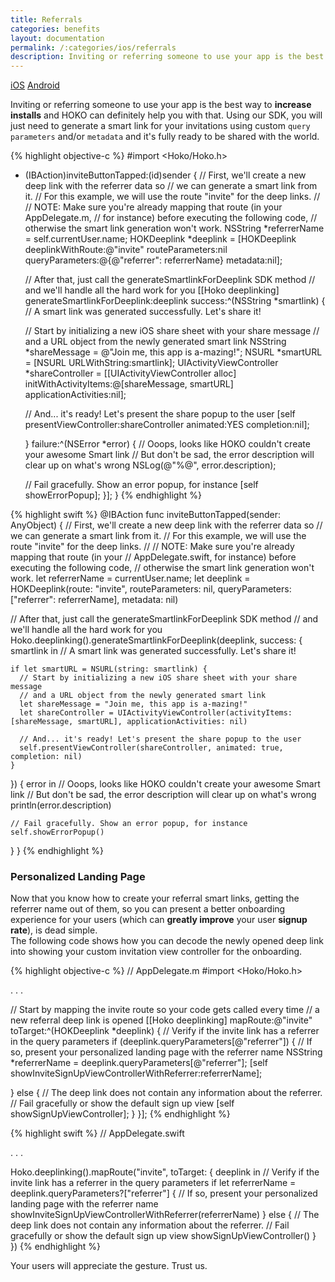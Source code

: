 ```yaml
---
title: Referrals
categories: benefits
layout: documentation
permalink: /:categories/ios/referrals
description: Inviting or referring someone to use your app is the best way to increase installs and HOKO can definitely help you with that.
---
```


<a href="#" class="tab active">iOS</a>
<a href="http://support.hokolinks.com/benefits/android/referrals/" class="tab">Android</a>

Inviting or referring someone to use your app is the best way to **increase installs** and HOKO can definitely help you with that. Using our SDK, you will just need to generate a smart link for your invitations using custom `query parameters` and/or `metadata` and it's fully ready to be shared with the world.

{% highlight objective-c %}
#import <Hoko/Hoko.h>

- (IBAction)inviteButtonTapped:(id)sender {
  // First, we'll create a new deep link with the referrer data so
  // we can generate a smart link from it.
  // For this example, we will use the route "invite" for the deep links.
  //
  // NOTE: Make sure you're already mapping that route (in your AppDelegate.m,
  // for instance) before executing the following code,
  // otherwise the smart link generation won't work.
  NSString *referrerName = self.currentUser.name;
  HOKDeeplink *deeplink = [HOKDeeplink deeplinkWithRoute:@"invite"
                                         routeParameters:nil
                                         queryParameters:@{@"referrer": referrerName}
                                                metadata:nil];

  // After that, just call the generateSmartlinkForDeeplink SDK method
  // and we'll handle all the hard work for you
  [[Hoko deeplinking] generateSmartlinkForDeeplink:deeplink success:^(NSString *smartlink) {
    // A smart link was generated successfully. Let's share it!

    // Start by initializing a new iOS share sheet with your share message
    // and a URL object from the newly generated smart link
    NSString *shareMessage = @"Join me, this app is a-mazing!";
    NSURL *smartURL = [NSURL URLWithString:smartlink];
    UIActivityViewController *shareController = [[UIActivityViewController alloc] initWithActivityItems:@[shareMessage, smartURL]
                                                                                  applicationActivities:nil];

    // And... it's ready! Let's present the share popup to the user
    [self presentViewController:shareController animated:YES completion:nil];

  } failure:^(NSError *error) {
    // Ooops, looks like HOKO couldn't create your awesome Smart link
    // But don't be sad, the error description will clear up on what's wrong
    NSLog(@"%@", error.description);

    // Fail gracefully. Show an error popup, for instance
    [self showErrorPopup];
  }];
}
{% endhighlight %}

{% highlight swift %}
@IBAction func inviteButtonTapped(sender: AnyObject) {
  // First, we'll create a new deep link with the referrer data so
  // we can generate a smart link from it.
  // For this example, we will use the route "invite" for the deep links.
  //
  // NOTE: Make sure you're already mapping that route (in your
  // AppDelegate.swift, for instance) before executing the following code,
  // otherwise the smart link generation won't work.
  let referrerName = currentUser.name;
  let deeplink = HOKDeeplink(route: "invite", routeParameters: nil, queryParameters: ["referrer": referrerName], metadata: nil)

  // After that, just call the generateSmartlinkForDeeplink SDK method
  // and we'll handle all the hard work for you
  Hoko.deeplinking().generateSmartlinkForDeeplink(deeplink, success: { smartlink in
    // A smart link was generated successfully. Let's share it!

    if let smartURL = NSURL(string: smartlink) {
      // Start by initializing a new iOS share sheet with your share message
      // and a URL object from the newly generated smart link
      let shareMessage = "Join me, this app is a-mazing!"
      let shareController = UIActivityViewController(activityItems: [shareMessage, smartURL], applicationActivities: nil)

      // And... it's ready! Let's present the share popup to the user
      self.presentViewController(shareController, animated: true, completion: nil)  
    }

  }) { error in
    // Ooops, looks like HOKO couldn't create your awesome Smart link
    // But don't be sad, the error description will clear up on what's wrong
    println(error.description)

    // Fail gracefully. Show an error popup, for instance
    self.showErrorPopup()
  }
}
{% endhighlight %}
<br>  

### Personalized Landing Page

Now that you know how to create your referral smart links, getting the referrer name out of them, so you can present a better onboarding experience for your users (which can **greatly improve** your user **signup rate**), is dead simple.  
The following code shows how you can decode the newly opened deep link into showing your custom invitation view controller for the onboarding.

{% highlight objective-c %}
// AppDelegate.m
#import <Hoko/Hoko.h>

. . .

// Start by mapping the invite route so your code gets called every time
// a new referral deep link is opened
[[Hoko deeplinking] mapRoute:@"invite" toTarget:^(HOKDeeplink *deeplink) {
  // Verify if the invite link has a referrer in the query parameters
  if (deeplink.queryParameters[@"referrer"]) {
    // If so, present your personalized landing page with the referrer name
    NSString *referrerName = deeplink.queryParameters[@"referrer"];
    [self showInviteSignUpViewControllerWithReferrer:referrerName];

  } else {
    // The deep link does not contain any information about the referrer.
    // Fail gracefully or show the default sign up view
    [self showSignUpViewController];
  }
}];
{% endhighlight %}

{% highlight swift %}
// AppDelegate.swift

. . .

Hoko.deeplinking().mapRoute("invite", toTarget: { deeplink in
  // Verify if the invite link has a referrer in the query parameters
  if let referrerName = deeplink.queryParameters?["referrer"] {
    // If so, present your personalized landing page with the referrer name
    showInviteSignUpViewControllerWithReferrer(referrerName)
  } else {
    // The deep link does not contain any information about the referrer.
    // Fail gracefully or show the default sign up view
    showSignUpViewController()
  }
})
{% endhighlight %}

Your users will appreciate the gesture. Trust us.
